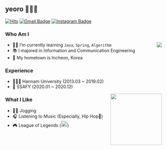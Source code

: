 ## yeoro 🙋🏻‍♂️

[![Hits](https://hits.seeyoufarm.com/api/count/incr/badge.svg?url=https%3A%2F%2Fgithub.com%2Fyeoro0&count_bg=%23EB8B10&title_bg=%23684327&icon=&icon_color=%23E7E7E7&title=VISIT&edge_flat=false)](https://github.com/yeoro0) 
[![Gmail Badge](https://img.shields.io/badge/Gmail-D14836?style=flat&logo=Gmail&logoColor=white)](mailto:dufgh1009@gmail.com) 
[![Instagram Badge](https://img.shields.io/badge/Instagram-9c38d1?style=flat&logo=Instagram&logoColor=white)](https://www.instagram.com/yeoro0) 

### Who Am I

<img align='right' src="http://mazassumnida.wtf/api/v2/generate_badge?boj=yeoro0">

- 👶🏻 I’m currently learning `Java`, `Spring`, `Algorithm`
- 📚 I majored in Information and Communication Engineering
- 🏡 My hometown is Incheon, Korea

### Experience

- 👨🏻‍🎓 Hannam University (2013.03 ~ 2019.02)
- 🏫 SSAFY (2020.01 ~ 2020.12)

<img align='right' src="https://github-readme-stats.vercel.app/api?username=yeoro" height="165">

### What I Like

- 🏃‍♂️ Jogging
- 🎧 Listening to Music (Especially, Hip Hop🤟)
- 🎮 League of Legends (<img src="https://w.namu.la/s/b151ed5a28ee76f5155075d591fd6fda9d3a20f33ce96b493054af61e4655310cf18353afb0b85755501cc130c0b38a3844baaad9fff71ec3e20ff542e5a064143d5acd9d4cc1a8f406c5d253ab5c20eb2b82cc0181a31ecd162f8bf1363f892" height="20">)

